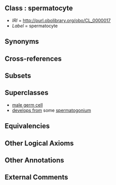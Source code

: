 
## Class : spermatocyte

 * *IRI* = http://purl.obolibrary.org/obo/CL_0000017
 * *Label* = spermatocyte

## Synonyms


## Cross-references


## Subsets


## Superclasses

 * [male germ cell](../../CL/15/CL_0000015.md)
 * [develops from](../../RO/02/RO_0002202.md) some [spermatogonium](../../CL/20/CL_0000020.md)

## Equivalencies


## Other Logical Axioms


## Other Annotations


## External Comments

